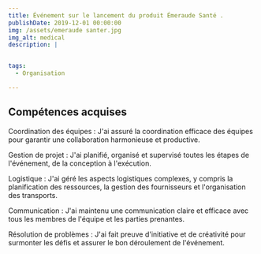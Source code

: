 ```yaml
---
title: Événement sur le lancement du produit Émeraude Santé .
publishDate: 2019-12-01 00:00:00
img: /assets/emeraude santer.jpg
img_alt: medical
description: |


tags:
  - Organisation

---
```

## Compétences acquises

Coordination des équipes : J'ai assuré la coordination efficace des équipes pour garantir une collaboration harmonieuse et productive.

Gestion de projet : J'ai planifié, organisé et supervisé toutes les étapes de l'événement, de la conception à l'exécution.

Logistique : J'ai géré les aspects logistiques complexes, y compris la planification des ressources, la gestion des fournisseurs et l'organisation des transports.

Communication : J'ai maintenu une communication claire et efficace avec tous les membres de l'équipe et les parties prenantes.

Résolution de problèmes : J'ai fait preuve d'initiative et de créativité pour surmonter les défis et assurer le bon déroulement de l'événement.
